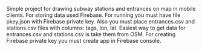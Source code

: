 Simple project for drawing subway stations and entrances on map in mobile clients.
For storing data used Firebase.
For running you must have file pkey.json with Firebase private key.
Also you must place entrances.csv and stations.csv files with columns: tags, lon, lat.
Easiest way to get data for entrances.csv and stations.csv is take them from OSM.
For creating Firebase private key you must create app in Firebase console.
